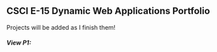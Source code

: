 ## CSCI E-15 Dynamic Web Applications Portfolio

Projects will be added as I finish them!

##### View P1: 
